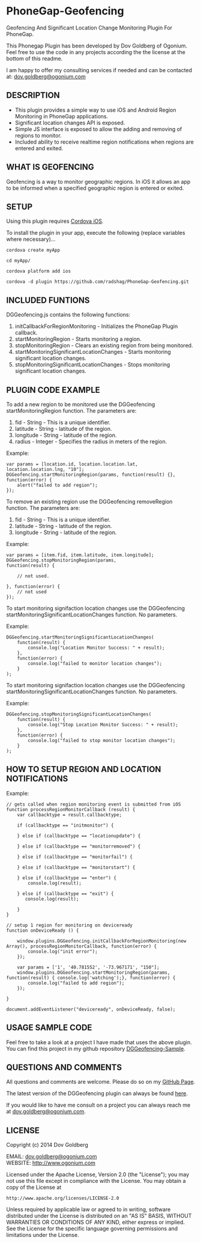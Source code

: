 PhoneGap-Geofencing
===================

Geofencing And Significant Location Change Monitoring Plugin For PhoneGap.

This Phonegap Plugin has been developed by Dov Goldberg of Ogonium.  Feel free to use the code in any projects according the the license at the bottom of this readme.

I am happy to offer my consulting services if needed and can be contacted at: dov.goldberg@ogonium.com

## DESCRIPTION ##

* This plugin provides a simple way to use iOS and Android Region Monitoring in PhoneGap applications.
* Significant location changes API is exposed.
* Simple JS interface is exposed to allow the adding and removing of regions to monitor.
* Included ability to receive realtime region notifications when regions are entered and exited.

## WHAT IS GEOFENCING ##

Geofencing is a way to monitor geographic regions.  In iOS it allows an app to be informed when a specified geographic region is entered or exited.

## SETUP ##

Using this plugin requires [Cordova iOS](https://github.com/apache/incubator-cordova-ios).

To install the plugin in your app, execute the following (replace variables where necessary)...

	cordova create myApp

	cd myApp/

	cordova platform add ios

	cordova -d plugin https://github.com/radshag/PhoneGap-Geofencing.git

## INCLUDED FUNTIONS ##

DGGeofencing.js contains the following functions:

1. initCallbackForRegionMonitoring - Initializes the PhoneGap Plugin callback.  
2. startMonitoringRegion - Starts monitoring a region.
3. stopMonitoringRegion - Clears an existing region from being monitored.
4. startMonitoringSignificantLocationChanges - Starts monitoring significant location changes.
5. stopMonitoringSignificantLocationChanges - Stops monitoring significant location changes.

## PLUGIN CODE EXAMPLE ##

To add a new region to be monitored use the DGGeofencing startMonitoringRegion function.
The parameters are:

1. fid - String - This is a unique identifier.
2. latitude - String - latitude of the region.
3. longitude - String - latitude of the region.
4. radius - Integer - Specifies the radius in meters of the region.

Example:

	var params = [location.id, location.location.lat, location.location.lng, "10"];
	DGGeofencing.startMonitoringRegion(params, function(result) {}, function(error) {
		alert("failed to add region");
	});

To remove an existing region use the DGGeofencing removeRegion function.
The parameters are:
1. fid - String - This is a unique identifier.
2. latitude - String - latitude of the region.
3. longitude - String - latitude of the region.

Example:

	var params = [item.fid, item.latitude, item.longitude];
	DGGeofencing.stopMonitoringRegion(params, 
	function(result) {

		// not used.

	}, function(error) {
		// not used
	});


To start monitoring signifaction location changes use the DGGeofencing startMonitoringSignificantLocationChanges function.
No parameters.

Example:

	DGGeofencing.startMonitoringSignificantLocationChanges(
		function(result) { 
			console.log("Location Monitor Success: " + result);				   
		},
		function(error) {  
			console.log("failed to monitor location changes");   
		}
	);

To start monitoring signifaction location changes use the DGGeofencing startMonitoringSignificantLocationChanges function.
No parameters.

Example:

	DGGeofencing.stopMonitoringSignificantLocationChanges(
		function(result) { 
			console.log("Stop Location Monitor Success: " + result);				   
		},
		function(error) {  
			console.log("failed to stop monitor location changes");   
		}
	);
	
## HOW TO SETUP REGION AND LOCATION NOTIFICATIONS ##

Example:


```
// gets called when region monitoring event is submitted from iOS
function processRegionMonitorCallback (result) {
    var callbacktype = result.callbacktype;

    if (callbacktype == "initmonitor") {

    } else if (callbacktype == "locationupdate") {

    } else if (callbacktype == "monitorremoved") {

    } else if (callbacktype == "monitorfail") {

    } else if (callbacktype == "monitorstart") {

    } else if (callbacktype == "enter") {
    	console.log(result);

    } else if (callbacktype == "exit") {
       console.log(result);

    }
}

// setup 1 region for monitoring on deviceready
function onDeviceReady () {

    window.plugins.DGGeofencing.initCallbackForRegionMonitoring(new Array(), processRegionMonitorCallback, function(error) {
        console.log("init error");
    });

    var params = ['1', '40.781552', '-73.967171', "150"];
    window.plugins.DGGeofencing.startMonitoringRegion(params, function(result) { console.log('watching');}, function(error) {
        console.log("failed to add region");
    });

}

document.addEventListener("deviceready", onDeviceReady, false);
```


	
## USAGE SAMPLE CODE ##

Feel free to take a look at a project I have made that uses the above plugin.
You can find this project in my github repository [DGGeofencing-Sample](https://github.com/radshag/DGGeofencing-Sample).

## QUESTIONS AND COMMENTS ##

All questions and comments are welcome.  Please do so on my [GitHub Page](https://github.com/radshag/PhoneGap-Geofencing/issues).

The latest version of the DGGeofencing plugin can always be found [here](https://github.com/radshag/PhoneGap-Geofencing/).

If you would like to have me consult on a project you can always reach me at dov.goldberg@ogonium.com.

## LICENSE ##

Copyright (c) 2014 Dov Goldberg

EMAIL: dov.goldberg@ogonium.com   
WEBSITE: http://www.ogonium.com

Licensed under the Apache License, Version 2.0 (the "License");
you may not use this file except in compliance with the License.
You may obtain a copy of the License at

    http://www.apache.org/licenses/LICENSE-2.0

Unless required by applicable law or agreed to in writing, software
distributed under the License is distributed on an "AS IS" BASIS,
WITHOUT WARRANTIES OR CONDITIONS OF ANY KIND, either express or implied.
See the License for the specific language governing permissions and
limitations under the License.